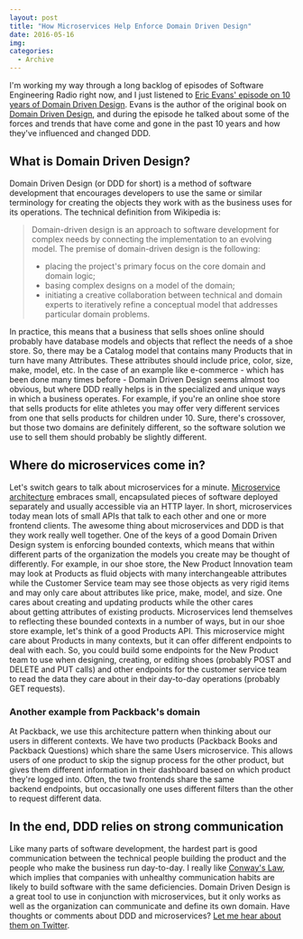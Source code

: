 ```yaml
---
layout: post
title: "How Microservices Help Enforce Domain Driven Design"
date: 2016-05-16
img: 
categories:
  - Archive
---
```

I'm working my way through a long backlog of episodes of Software Engineering Radio right now, and I just listened to [Eric Evans' episode on 10 years of Domain Driven Design](http://www.se-radio.net/2015/05/se-radio-episode-226-eric-evans-on-domain-driven-design-at-10-years/). Evans is the author of the original book on [Domain Driven Design](http://amzn.to/2287YWI), and during the episode he talked about some of the forces and trends that have come and gone in the past 10 years and how they've influenced and changed DDD.

## What is Domain Driven Design?

Domain Driven Design (or DDD for short) is a method of software development that encourages developers to use the same or similar terminology for creating the objects they work with as the business uses for its operations. The technical definition from Wikipedia is:

> Domain-driven design is an approach to software development for complex needs by connecting the implementation to an evolving model. The premise of domain-driven design is the following:
> 
> *   placing the project's primary focus on the core domain and domain logic;
> *   basing complex designs on a model of the domain;
> *   initiating a creative collaboration between technical and domain experts to iteratively refine a conceptual model that addresses particular domain problems.

In practice, this means that a business that sells shoes online should probably have database models and objects that reflect the needs of a shoe store. So, there may be a Catalog model that contains many Products that in turn have many Attributes. These attributes should include price, color, size, make, model, etc. In the case of an example like e-commerce - which has been done many times before - Domain Driven Design seems almost too obvious, but where DDD really helps is in the specialized and unique ways in which a business operates. For example, if you're an online shoe store that sells products for elite athletes you may offer very different services from one that sells products for children under 10\. Sure, there's crossover, but those two domains are definitely different, so the software solution we use to sell them should probably be slightly different.

## Where do microservices come in?

Let's switch gears to talk about microservices for a minute. [Microservice architecture](http://martinfowler.com/articles/microservices.html) embraces small, encapsulated pieces of software deployed separately and usually accessible via an HTTP layer. In short, microservices today mean lots of small APIs that talk to each other and one or more frontend clients. The awesome thing about microservices and DDD is that they work really well together. One of the keys of a good Domain Driven Design system is enforcing bounded contexts, which means that within different parts of the organization the models you create may be thought of differently. For example, in our shoe store, the New Product Innovation team may look at Products as fluid objects with many interchangeable attributes while the Customer Service team may see those objects as very rigid items and may only care about attributes like price, make, model, and size. One cares about creating and updating products while the other cares about getting attributes of existing products. Microservices lend themselves to reflecting these bounded contexts in a number of ways, but in our shoe store example, let's think of a good Products API. This microservice might care about Products in many contexts, but it can offer different endpoints to deal with each. So, you could build some endpoints for the New Product team to use when designing, creating, or editing shoes (probably POST and DELETE and PUT calls) and other endpoints for the customer service team to read the data they care about in their day-to-day operations (probably GET requests).

### Another example from Packback's domain

At Packback, we use this architecture pattern when thinking about our users in different contexts. We have two products (Packback Books and Packback Questions) which share the same Users microservice. This allows users of one product to skip the signup process for the other product, but gives them different information in their dashboard based on which product they're logged into. Often, the two frontends share the same backend endpoints, but occasionally one uses different filters than the other to request different data.

## In the end, DDD relies on strong communication

Like many parts of software development, the hardest part is good communication between the technical people building the product and the people who make the business run day-to-day. I really like [Conway's Law](https://en.wikipedia.org/wiki/Conway%27s_law), which implies that companies with unhealthy communication habits are likely to build software with the same deficiencies. Domain Driven Design is a great tool to use in conjunction with microservices, but it only works as well as the organization can communicate and define its own domain. Have thoughts or comments about DDD and microservices? [Let me hear about them on Twitter](https://twitter.com/KarlLHughes).
